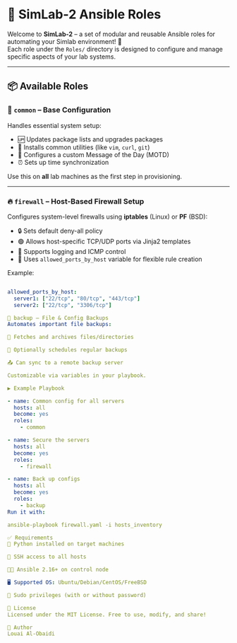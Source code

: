 # 🔧 SimLab-2 Ansible Roles

Welcome to **SimLab-2** – a set of modular and reusable Ansible roles for automating your Simlab environment! 🚀  
Each role under the `Roles/` directory is designed to configure and manage specific aspects of your lab systems.

---

## 📦 Available Roles

### 🧰 `common` – Base Configuration
Handles essential system setup:

- 🆙 Updates package lists and upgrades packages
- 🧪 Installs common utilities (like `vim`, `curl`, `git`)
- 📜 Configures a custom Message of the Day (MOTD)
- ⏰ Sets up time synchronization

Use this on **all** lab machines as the first step in provisioning.

---

### 🔥 `firewall` – Host-Based Firewall Setup
Configures system-level firewalls using **iptables** (Linux) or **PF** (BSD):

- 🔒 Sets default deny-all policy
- 🟢 Allows host-specific TCP/UDP ports via Jinja2 templates
- 📝 Supports logging and ICMP control
- 🧩 Uses `allowed_ports_by_host` variable for flexible rule creation

Example:
```yaml

allowed_ports_by_host:
  server1: ["22/tcp", "80/tcp", "443/tcp"]
  server2: ["22/tcp", "3306/tcp"]

💾 backup – File & Config Backups
Automates important file backups:

📁 Fetches and archives files/directories

🔄 Optionally schedules regular backups

📤 Can sync to a remote backup server

Customizable via variables in your playbook.

▶️ Example Playbook

- name: Common config for all servers
  hosts: all
  become: yes
  roles:
    - common

- name: Secure the servers
  hosts: all
  become: yes
  roles:
    - firewall

- name: Back up configs
  hosts: all
  become: yes
  roles:
    - backup
Run it with:

ansible-playbook firewall.yaml -i hosts_inventory 

✅ Requirements
🐍 Python installed on target machines

🔑 SSH access to all hosts

🧑‍💻 Ansible 2.16+ on control node

🖥️ Supported OS: Ubuntu/Debian/CentOS/FreeBSD

🔐 Sudo privileges (with or without password)

📝 License
Licensed under the MIT License. Free to use, modify, and share!

👤 Author
Louai Al-Obaidi


